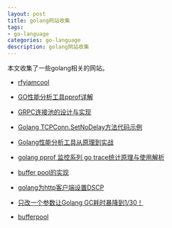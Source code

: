 ```yaml
---
layout: post
title: golang网站收集
tags:
- go-language
categories: go-language
description: golang网站收集
---
```



本文收集了一些golang相关的网站。



<!-- more -->

- [rfyiamcool](https://github.com/rfyiamcool)

- [GO性能分析工具pprof详解](https://blog.csdn.net/sinat_24985411/article/details/128816228)

- [GRPC连接池的设计与实现](https://segmentfault.com/a/1190000041716350)

- [Golang TCPConn.SetNoDelay方法代码示例](https://vimsky.com/examples/detail/golang-ex-net-TCPConn-SetNoDelay-method.html)

- [Golang性能分析工具从原理到实战](https://zhuanlan.zhihu.com/p/680397395)

- [golang pprof 监控系列 go trace统计原理与使用解析](https://www.jb51.net/article/280208.htm)


- [buffer pool的实现](https://github.com/brave/nitriding-daemon)

- [golang为http客户端设置DSCP](https://blog.csdn.net/qq_35916454/article/details/124040210)


- [只改一个参数让Golang GC耗时暴降到1/30！](https://cloud.tencent.com/developer/article/2356881)

- [bufferpool](https://github.com/aporeto-inc/trireme-lib/blob/v11.0.0-rc9/controller/pkg/bufferpool/bufferpool.go)

<br />
<br />
<br />

